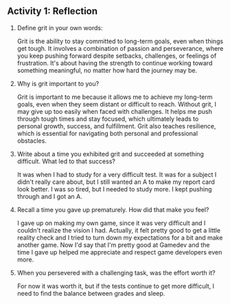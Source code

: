 **Activity 1: Reflection**
---

1. Define grit in your own words:

    Grit is the ability to stay committed to long-term goals, even when things get tough. It involves a combination of passion and perseverance, where you keep pushing forward despite setbacks, challenges, or feelings of frustration. It's about having the strength to continue working toward something meaningful, no matter how hard the journey may be.

2. Why is grit important to you?

    Grit is important to me because it allows me to achieve my long-term goals, even when they seem distant or difficult to reach. Without grit, I may give up too easily when faced with challenges. It helps me push through tough times and stay focused, which ultimately leads to personal growth, success, and fulfillment. Grit also teaches resilience, which is essential for navigating both personal and professional obstacles.

3. Write about a time you exhibited grit and succeeded at something difficult. What led to that success?

    It was when I had to study for a very difficult test. It was for a subject I didn't really care about, but I still wanted an A to make my report card look better. I was so tired, but I needed to study more. I kept pushing through and I got an A.

4. Recall a time you gave up prematurely. How did that make you feel?

    I gave up on making my own game, since it was very difficult and I couldn't realize the vision I had. Actually, it felt pretty good to get a little reality check and I tried to turn down my expectations for a bit and make another game. Now I'd say that I'm pretty good at Gamedev and the time I gave up helped me appreciate and respect game developers even more.

5. When you persevered with a challenging task, was the effort worth it?

    For now it was worth it, but if the tests continue to get more difficult, I need to find the balance between grades and sleep.